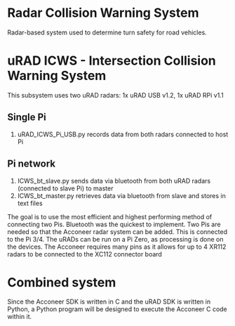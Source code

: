 # Radar Collision Warning System
Radar-based system used to determine turn safety for road vehicles.

# uRAD ICWS - Intersection Collision Warning System
This subsystem uses two uRAD radars: 1x uRAD USB v1.2, 1x uRAD RPi v1.1

## Single Pi
1. uRAD_ICWS_Pi_USB.py records data from both radars connected to host Pi

## Pi network
1. ICWS_bt_slave.py sends data via bluetooth from both uRAD radars (connected to slave Pi) to master
2. ICWS_bt_master.py retrieves data via bluetooth from slave and stores in text files

The goal is to use the most efficient and highest performing method of connecting two Pis. Bluetooth was the quickest to implement. 
Two Pis are needed so that the Acconeer radar system can be added. This is connected to the Pi 3/4. The uRADs can be run on a Pi Zero, as processing is done on the devices. The Acconeer requires many pins as it allows for up to 4 XR112 radars to be connected to the XC112 connector board

# Combined system

Since the Acconeer SDK is written in C and the uRAD SDK is written in Python, a Python program will be designed to execute the Acconeer C code within it.
